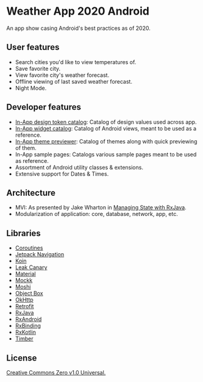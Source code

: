 # Weather App 2020 Android
An app show casing Android's best practices as of 2020.

## User features
- Search cities you'd like to view temperatures of.
- Save favorite city. 
- View favorite city's weather forecast.
- Offline viewing of last saved weather forecast.
- Night Mode.

## Developer features
- [In-App design token catalog](https://github.com/seljabali/android-design-tokens): Catalog of design values used across app.
- [In-App widget catalog](https://github.com/seljabali/android-appcompat-theming): Catalog of Android views, meant to be used as a reference.
- [In-App theme previewer](https://github.com/seljabali/android-appcompat-theming): Catalog of themes along with quick previewing of them.
- In-App sample pages: Catalogs various sample pages meant to be used as reference.
- Assortment of Android utility classes & extensions.
- Extensive support for Dates & Times.

## Architecture
- MVI: As presented by Jake Wharton in [Managing State with RxJava](https://jakewharton.com/the-state-of-managing-state-with-rxjava/).
- Modularization of application: core, database, network, app, etc.

## Libraries
- [Coroutines](https://github.com/Kotlin/kotlinx.coroutines)
- [Jetpack Navigation](https://developer.android.com/jetpack)
- [Koin](https://github.com/InsertKoinIO/koin)
- [Leak Canary](https://github.com/square/leakcanary)
- [Material](https://github.com/material-components/material-components-android)
- [Mockk](https://github.com/mockk/mockk)
- [Moshi](https://github.com/square/moshi)
- [Object Box](https://github.com/objectbox/objectbox-java)
- [OkHttp](https://github.com/square/okhttp)
- [Retrofit](https://github.com/square/retrofit)
- [RxJava](https://github.com/ReactiveX/RxJava)
- [RxAndroid](https://github.com/ReactiveX/RxAndroid)
- [RxBinding](https://github.com/JakeWharton/RxBinding)
- [RxKotlin](https://github.com/ReactiveX/RxKotlin)
- [Timber](https://github.com/JakeWharton/timber)

## License
[Creative Commons Zero v1.0 Universal.](https://github.com/seljabali/weather-app-2020-android/blob/master/LICENSE)
